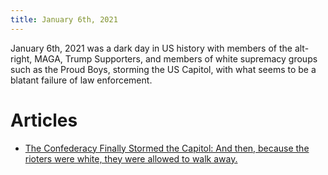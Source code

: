 ```yaml
---
title: January 6th, 2021
---
```


January 6th, 2021 was a dark day in US history with members of the alt-right, MAGA, Trump Supporters, and members of white supremacy groups such as the Proud Boys, storming the US Capitol, with what seems to be a blatant failure of law enforcement.

# Articles

* [The Confederacy Finally Stormed the Capitol: And then, because the rioters were white, they were allowed to walk away.](https://www.thenation.com/article/politics/capitol-protest-trump/)
